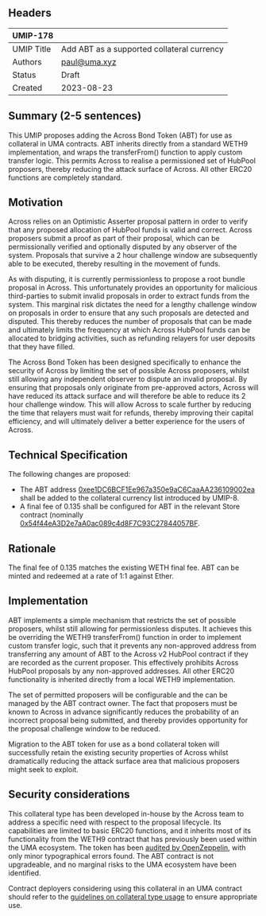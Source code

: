 ## Headers

| UMIP-178            |                                                      |
| ------------------- | ---------------------------------------------------- |
| UMIP Title          | Add ABT as a supported collateral currency           |
| Authors             | paul@uma.xyz                                         |
| Status              | Draft                                                |
| Created             | 2023-08-23                                           |

## Summary (2-5 sentences)

This UMIP proposes adding the Across Bond Token (ABT) for use as collateral in UMA contracts. ABT inherits directly from a standard WETH9 implementation, and wraps the transferFrom() function to apply custom transfer logic. This permits Across to realise a permissioned set of HubPool proposers, thereby reducing the attack surface of Across. All other ERC20 functions are completely standard.

## Motivation

Across relies on an Optimistic Asserter proposal pattern in order to verify that any proposed allocation of HubPool funds is valid and correct. Across proposers submit a proof as part of their proposal, which can be permissionally verified and optionally disputed by any observer of the system. Proposals that survive a 2 hour challenge window are subsequently able to be executed, thereby resulting in the movement of funds.

As with disputing, it is currently permissionless to propose a root bundle proposal in Across. This unfortunately provides an opportunity for malicious third-parties to submit invalid proposals in order to extract funds from the system. This marginal risk dictates the need for a lengthy challenge window on proposals in order to ensure that any such proposals are detected and disputed. This thereby reduces the number of proposals that can be made and ultimately limits the frequency at which Across HubPool funds can be allocated to bridging activities, such as refunding relayers for user deposits that they have filled.

The Across Bond Token has been designed specifically to enhance the security of Across by limiting the set of possible Across proposers, whilst still allowing any independent observer to dispute an invalid proposal. By ensuring that proposals only originate from pre-approved actors, Across will have reduced its attack surface and will therefore be able to reduce its 2 hour challenge window. This will allow Across to scale further by reducing the time that relayers must wait for refunds, thereby improving their capital efficiency, and will ultimately deliver a better experience for the users of Across.

## Technical Specification

The following changes are proposed:

-   The ABT address [0xee1DC6BCF1Ee967a350e9aC6CaaAA236109002ea](https://etherscan.io/address/0xee1DC6BCF1Ee967a350e9aC6CaaAA236109002ea) shall be added to the collateral currency list introduced by UMIP-8.
-   A final fee of 0.135 shall be configured for ABT in the relevant Store contract (nominally [0x54f44eA3D2e7aA0ac089c4d8F7C93C27844057BF](https://etherscan.io/address/0x54f44eA3D2e7aA0ac089c4d8F7C93C27844057BF).

## Rationale

The final fee of 0.135 matches the existing WETH final fee. ABT can be minted and redeemed at a rate of 1:1 against Ether.

## Implementation
ABT implements a simple mechanism that restricts the set of possible proposers, whilst still allowing for permissionless disputes. It achieves this be overriding the WETH9 transferFrom() function in order to implement custom transfer logic, such that it prevents any non-approved address from transferring any amount of ABT to the Across v2 HubPool contract if they are recorded as the current proposer. This effectively prohibits Across HubPool proposals by any non-approved addresses. All other ERC20 functionality is inherited directly from a local WETH9 implementation.

The set of permitted proposers will be configurable and the can be managed by the ABT contract owner. The fact that proposers must be known to Across in advance significantly reduces the probability of an incorrect proposal being submitted, and thereby provides opportunity for the proposal challenge window to be reduced.

Migration to the ABT token for use as a bond collateral token will successfully retain the existing security properties of Across whilst dramatically reducing the attack surface area that malicious proposers might seek to exploit.

## Security considerations

This collateral type has been developed in-house by the Across team to address a specific need with respect to the proposal lifecycle. Its capabilities are limited to basic ERC20 functions, and it inherits most of its functionality from the WETH9 contract that has previously been used within the UMA ecosystem. The token has been [audited by OpenZeppelin](https://blog.openzeppelin.com/uma-across-v2-audit), with only minor typographical errors found. The ABT contract is not upgradeable, and no marginal risks to the UMA ecosystem have been identified.

Contract deployers considering using this collateral in an UMA contract should refer to the [guidelines on collateral type usage](https://docs.umaproject.org/uma-tokenholders/guidence-on-collateral-currency-addition) to ensure appropriate use.
